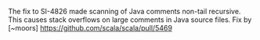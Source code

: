 The fix to SI-4826 made scanning of Java comments non-tail recursive. This causes stack overflows on large comments in Java source files. 
Fix by [~moors] https://github.com/scala/scala/pull/5469
